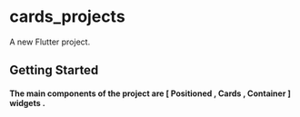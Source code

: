 # cards_projects

A new Flutter project.

## Getting Started

<h4> The main components of the project are [ Positioned , Cards , Container ] widgets .</h4> 

